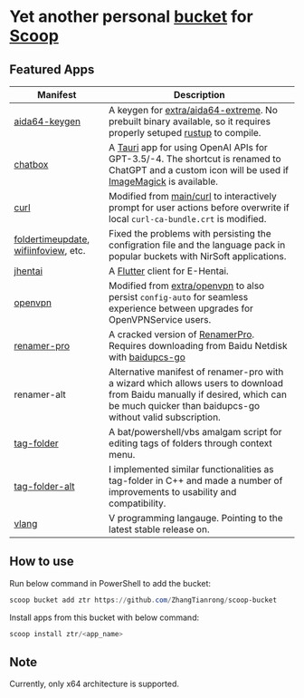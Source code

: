 # Yet another personal [bucket](https://github.com/lukesampson/scoop/wiki/Buckets) for [Scoop](https://github.com/lukesampson/scoop)

## Featured Apps

| Manifest                                                     | Description                                                  |
| ------------------------------------------------------------ | ------------------------------------------------------------ |
| [aida64-keygen](https://github.com/LeagueRaINi/Aida64-Keys)  | A keygen for [extra/aida64-extreme](https://github.com/ScoopInstaller/Extras/blob/master/bucket/aida64extreme.json). No prebuilt binary available, so it requires properly setuped [rustup](https://rustup.rs/) to compile. |
| [chatbox](https://github.com/Bin-Huang/chatbox)              | A [Tauri](https://tauri.app/) app for using OpenAI APIs for GPT-3.5/-4. The shortcut is renamed to ChatGPT and a custom icon will be used if [ImageMagick](https://imagemagick.org/) is available. |
| [curl](https://curl.se/)                                     | Modified from [main/curl](https://github.com/ScoopInstaller/Main/blob/master/bucket/curl.json) to interactively prompt for user actions before overwrite if local `curl-ca-bundle.crt` is modified. |
| [foldertimeupdate](https://www.nirsoft.net/utils/folder_time_update.html), [wifiinfoview](https://www.nirsoft.net/utils/wifi_information_view.html), etc. | Fixed the problems with persisting the configration file and the language pack in popular buckets with NirSoft applications. |
| [jhentai](https://github.com/jiangtian616/JHenTai)           | A [Flutter](https://flutter.dev/) client for E-Hentai.       |
| [openvpn]()                                                  | Modified from [extra/openvpn](https://github.com/ScoopInstaller/Extras/blob/master/bucket/openvpn.json) to also persist `config-auto` for seamless experience between upgrades for OpenVPNService users. |
| [renamer-pro](http://www.dayanzai.me/renamer-pro.html)       | A cracked version of [RenamerPro](https://www.den4b.com/download/renamer). Requires downloading from Baidu Netdisk with [baidupcs-go](https://github.com/qjfoidnh/BaiduPCS-Go) |
| renamer-alt                                                  | Alternative manifest of renamer-pro with a wizard which allows users to download from Baidu manually if desired, which can be much quicker than baidupcs-go without valid subscription. |
| [tag-folder](https://youtu.be/vyFhSdm4gD8)                   | A bat/powershell/vbs amalgam script for editing tags of folders through context menu. |
| [tag-folder-alt](https://github.com/ChiotOnAGE/TagFolder)    | I implemented similar functionalities as tag-folder in C++ and made a number of improvements to usability and compatibility. |
| [vlang](https://github.com/vlang/v)                          | V programming langauge. Pointing to the latest stable release on. |



## How to use

Run below command in PowerShell to add the bucket:

```powershell
scoop bucket add ztr https://github.com/ZhangTianrong/scoop-bucket
```

Install apps from this bucket with below command:

```powershell
scoop install ztr/<app_name>
```

## Note

Currently, only x64 architecture is supported.
